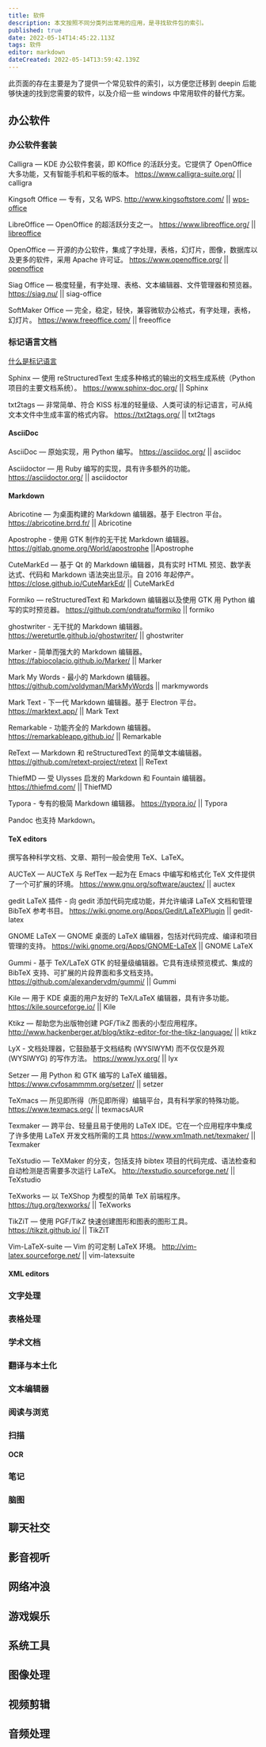 ```yaml
---
title: 软件
description: 本文按照不同分类列出常用的应用，是寻找软件包的索引。
published: true
date: 2022-05-14T14:45:22.113Z
tags: 软件
editor: markdown
dateCreated: 2022-05-14T13:59:42.139Z
---
```



此页面的存在主要是为了提供一个常见软件的索引，以方便您迁移到 deepin 后能够快速的找到您需要的软件，以及介绍一些 windows 中常用软件的替代方案。

## 办公软件

### 办公软件套装

Calligra — KDE 办公软件套装，即 KOffice 的活跃分支。它提供了 OpenOffice 大多功能，又有智能手机和平板的版本。
https://www.calligra-suite.org/ || calligra

Kingsoft Office — 专有，又名 WPS.
http://www.kingsoftstore.com/ || [wps-office](https://wiki.deepin.org/zh/%E8%BD%AF%E4%BB%B6/%E5%8A%9E%E5%85%AC/Office%E4%B8%89%E4%BB%B6%E5%A5%97/WPS_Office)

LibreOffice — OpenOffice 的超活跃分支之一。
https://www.libreoffice.org/ || [libreoffice](https://wiki.deepin.org/zh/%E8%BD%AF%E4%BB%B6/%E5%8A%9E%E5%85%AC/Office%E4%B8%89%E4%BB%B6%E5%A5%97/LibreOffice)

OpenOffice — 开源的办公软件，集成了字处理，表格，幻灯片，图像，数据库以及更多的软件，采用 Apache 许可证。
https://www.openoffice.org/ || [openoffice](https://wiki.deepin.org/zh/%E8%BD%AF%E4%BB%B6/%E5%8A%9E%E5%85%AC/Office%E4%B8%89%E4%BB%B6%E5%A5%97/OpenOffice)

Siag Office — 极度轻量，有字处理、表格、文本编辑器、文件管理器和预览器。
https://siag.nu/ || siag-office

SoftMaker Office — 完全，稳定，轻快，兼容微软办公格式，有字处理，表格，幻灯片。
https://www.freeoffice.com/ || freeoffice

### 标记语言文档

[什么是标记语言](https://baike.baidu.com/item/%E6%A0%87%E8%AE%B0%E8%AF%AD%E8%A8%80/5964436)

Sphinx — 使用 reStructuredText 生成多种格式的输出的文档生成系统（Python 项目的主要文档系统）。
https://www.sphinx-doc.org/ || Sphinx

txt2tags — 非常简单、符合 KISS 标准的轻量级、人类可读的标记语言，可从纯文本文件中生成丰富的格式内容。
https://txt2tags.org/ || txt2tags

#### AsciiDoc

AsciiDoc — 原始实现，用 Python 编写。
https://asciidoc.org/ || asciidoc

Asciidoctor — 用 Ruby 编写的实现，具有许多额外的功能。
https://asciidoctor.org/ || asciidoctor

#### Markdown

Abricotine — 为桌面构建的 Markdown 编辑器。基于 Electron 平台。
https://abricotine.brrd.fr/ || Abricotine 

Apostrophe - 使用 GTK 制作的无干扰 Markdown 编辑器。
https://gitlab.gnome.org/World/apostrophe ||Apostrophe

CuteMarkEd — 基于 Qt 的 Markdown 编辑器，具有实时 HTML 预览、数学表达式、代码和 Markdown 语法突出显示。自 2016 年起停产。
https://close.github.io/CuteMarkEd/ || CuteMarkEd

Formiko — reStructuredText 和 Markdown 编辑器以及使用 GTK 用 Python 编写的实时预览器。
https://github.com/ondratu/formiko || formiko

ghostwriter - 无干扰的 Markdown 编辑器。
https://wereturtle.github.io/ghostwriter/ || ghostwriter

Marker - 简单而强大的 Markdown 编辑器。
https://fabiocolacio.github.io/Marker/ || Marker

Mark My Words - 最小的 Markdown 编辑器。
https://github.com/voldyman/MarkMyWords || markmywords

Mark Text - 下一代 Markdown 编辑器。基于 Electron 平台。
https://marktext.app/ || Mark Text

Remarkable - 功能齐全的 Markdown 编辑器。
https://remarkableapp.github.io/ || Remarkable

ReText — Markdown 和 reStructuredText 的简单文本编辑器。
https://github.com/retext-project/retext || ReText

ThiefMD — 受 Ulysses 启发的 Markdown 和 Fountain 编辑器。
https://thiefmd.com/ || ThiefMD 

Typora - 专有的极简 Markdown 编辑器。
https://typora.io/ || Typora

Pandoc 也支持 Markdown。

#### TeX editors

撰写各种科学文档、文章、期刊一般会使用 TeX、LaTeX。

AUCTeX — AUCTeX 与 RefTex 一起为在 Emacs 中编写和格式化 TeX 文件提供了一个可扩展的环境。
https://www.gnu.org/software/auctex/ || auctex

gedit LaTeX 插件 - 向 gedit 添加代码完成功能，并允许编译 LaTeX 文档和管理 BibTeX 参考书目。
https://wiki.gnome.org/Apps/Gedit/LaTeXPlugin || gedit-latex

GNOME LaTeX — GNOME 桌面的 LaTeX 编辑器，包括对代码完成、编译和项目管理的支持。
https://wiki.gnome.org/Apps/GNOME-LaTeX || GNOME LaTeX

Gummi - 基于 TeX/LaTeX GTK 的轻量级编辑器。它具有连续预览模式、集成的 BibTeX 支持、可扩展的片段界面和多文档支持。
https://github.com/alexandervdm/gummi/ || Gummi 

Kile — 用于 KDE 桌面的用户友好的 TeX/LaTeX 编辑器，具有许多功能。
https://kile.sourceforge.io/ || Kile

Ktikz — 帮助您为出版物创建 PGF/TikZ 图表的小型应用程序。
http://www.hackenberger.at/blog/ktikz-editor-for-the-tikz-language/ || ktikz

LyX - 文档处理器，它鼓励基于文档结构 (WYSIWYM) 而不仅仅是外观 (WYSIWYG) 的写作方法。
https://www.lyx.org/ || lyx

Setzer — 用 Python 和 GTK 编写的 LaTeX 编辑器。
https://www.cvfosammmm.org/setzer/ || setzer

TeXmacs — 所见即所得（所见即所得）编辑平台，具有科学家的特殊功能。
https://www.texmacs.org/ || texmacsAUR

Texmaker — 跨平台、轻量且易于使用的 LaTeX IDE。它在一个应用程序中集成了许多使用 LaTeX 开发文档所需的工具
https://www.xm1math.net/texmaker/ || Texmaker

TeXstudio — TeXMaker 的分支，包括支持 bibtex 项目的代码完成、语法检查和自动检测是否需要多次运行 LaTeX。
http://texstudio.sourceforge.net/ || TeXstudio

TeXworks — 以 TeXShop 为模型的简单 TeX 前端程序。
https://tug.org/texworks/ || TeXworks

TikZiT — 使用 PGF/TikZ 快速创建图形和图表的图形工具。
https://tikzit.github.io/ || TikZiT

Vim-LaTeX-suite — Vim 的可定制 LaTeX 环境。
http://vim-latex.sourceforge.net/ || vim-latexsuite

#### XML editors

### 文字处理

### 表格处理

### 学术文档

### 翻译与本土化

### 文本编辑器

### 阅读与浏览

### 扫描

#### OCR

### 笔记

### 脑图

## 聊天社交

## 影音视听

## 网络冲浪

## 游戏娱乐

## 系统工具

## 图像处理

## 视频剪辑

## 音频处理